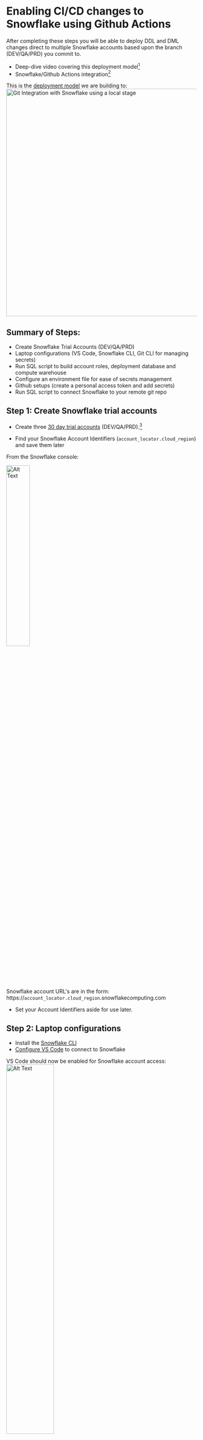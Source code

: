 # Enabling CI/CD changes to Snowflake using Github Actions


After completing these steps you will be able to deploy DDL and DML changes direct to multiple Snowflake accounts based upon the branch (DEV/QA/PRD) you commit to.

- Deep-dive video covering this deployment model[^1]  
- Snowflake/Github Actions integration[^2]  

This is the [deployment model](https://docs.snowflake.com/en/developer-guide/git/git-overview)  we are building to:  
<img src="./.images/git_integration.png" alt="Git Integration with Snowflake using a local stage" width="600" height="600">

## Summary of Steps:
- Create Snowflake Trial Accounts (DEV/QA/PRD)  
- Laptop configurations (VS Code, Snowflake CLI, Git CLI for managing secrets)
- Run SQL script to build account roles, deployment database and compute warehouse    
- Configure an environment file for ease of secrets management  
- Github setups (create a personal access token and add secrets)
- Run SQL script to connect Snowflake to your remote git repo

## Step 1: Create Snowflake trial accounts

- Create three [30 day trial accounts](https://signup.snowflake.com/) (DEV/QA/PRD).[^3]   

- Find your Snowflake Account Identifiers (```account_locator.cloud_region```) and save them later     

From the Snowflake console:  

<img src="./.images/account_url.png" alt="Alt Text" style="width:35%; height:auto;">

Snowflake account URL's are in the form:  
https://```account_locator.cloud_region```.snowflakecomputing.com  
- Set your Account Identifiers aside for use later.  

## Step 2: Laptop configurations
- Install the [Snowflake CLI](01_snowflake_cli_setup.md)
- [Configure VS Code](https://docs.snowflake.com/en/user-guide/vscode-ext) to connect to Snowflake  

VS Code should now be enabled for Snowflake account access:  
<img src="./.images/vscode.png" alt="Alt Text" style="width:50%; height:auto;">

- Install the Github CLI for managing secrets (not required, but makes life easier):  

```
brew install gh 
```

## Step 3: Create Snowflake database for integration with Github 
Note> This is required for all Snowflake accounts  

[About this step](https://docs.snowflake.com/en/developer-guide/git/git-overview):  
"*You can integrate your remote Git repository with Snowflake so that files from the repository are synchronized to a special kind of stage called a repository stage. The repository stage acts as a local Git repository with a full clone of the remote repository, including branches, tags, and commits.*"

This *repository stage* requires us to "prime the pump" by already having an admin database in place, therefore:  
- Using VS Code or a Snowflake worksheet [run this code](00_buiild_platform_db.sql) in each Snowflake account

Each Snowflake account should now have a database and compute warehouse called ADM_PLATFORM_DB and ADM_PLATFORM_DB_WH, respectively.

## Step 4: Create ```.env``` file for ease of updating Github secrets
```
touch .env
```
Add ```.env``` to gitignore!  

Add parameter values with ```SNOWFLAKE_CONNECTIONS_ACCOUNT_[DEV/QA/PRD]``` being each ```account_locator.cloud_region```:  
~~~~
SNOWFLAKE_CONNECTIONS_ACCOUNT_DEV = csb*****.us-east-1   
SNOWFLAKE_CONNECTIONS_ACCOUNT_QA = frb*****.us-east-1  
SNOWFLAKE_CONNECTIONS_ACCOUNT_PRD = sab*****.us-east-1  
SNOWFLAKE_CONNECTIONS_USER = SVC_DEPLOY  
SNOWFLAKE_CONNECTIONS_PASSWORD = [service account pwd]   
SNOWFLAKE_CONNECTIONS_ROLE = ACCOUNTADMIN  
SNOWFLAKE_CONNECTIONS_WAREHOUSE = ADM_PLATFORM_DB_WH  
SNOWFLAKE_CONNECTIONS_DATABASE = ADM_PLATFORM_DB  
SNOWFLAKE_CONNECTIONS_SCHEMA = DEPLOY_SCHEMA  
~~~~

If you used my database build script then the literal values above should work for you.  Just swap out account and pwd details with your own.  

## Step 5: Remote repository setups  
- Create a [Personal Access Token](https://docs.github.com/en/authentication/keeping-your-account-and-data-secure/managing-your-personal-access-tokens#fine-grained-personal-access-tokens)  

Your personal access token will be needed for the next step
- Run ```gh``` to write secrets to your repository  
```
gh secret set -f - < .env
```
Follow the prompts:   

<img src="./.images/github_gh.png" alt="Alt Text" style="width:75%; height:auto;">  

Two things just happened:  
- Your github personal access token is now securely stored locally  
- Your ```.env``` secrets should now be added to your github repository  
From now on, running ```gh secret set -f - < .env``` will simply update your github secrets without requiring the PAT.  

Verify your secrets were added to the repository:  
<img src="./.images/gh_secrets.png" alt="Alt Text" style="width:50%; height:auto;">  

## Step 6: Lastly, configure your Snowflake accounts to be able to connect to Github
- Using either VS Code or a Snowflake worksheet [run this code](03_build_snowflake_local_repo.sql) in each Snowflake account to build your local repository.

## You are now enabled to deploy CI/CD (DML/DDL) changes to multiple Snowflake accounts!
- Commits, say to your "DEV" branch, will now apply changes to you "DEV" Snowflake account (and QA/PRD etc)  
- Ensure your branch names match what's in [main.yml](/.github/workflows/main.yml):  
<img src="./.images/main.yml.png" alt="Alt Text" style="width:50%; height:auto;">


[^1]: This deployment model is based on Snowflake's most recent recommended approach.   
See video [The Future Of DevOps With Snowflake](https://www.youtube.com/watch?v=k20yLpW8-xU).  
[^2]: See Snowflake's [git overview](https://docs.snowflake.com/en/developer-guide/git/git-overview) for more details.  
[^3]: Credit card is not required. Your email address can be reused and a corporate address is not required. 





